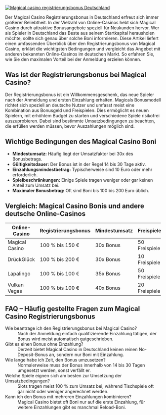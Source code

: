 [![Magical casino registrierungsbonus Deutschland](https://123-caf.pages.dev/gitsignup.png)](https://vrmoo.ru/Bt82HjjY)

<p>Der Magical Casino Registrierungsbonus in Deutschland erfreut sich immer größerer Beliebtheit. In der Vielzahl von Online-Casinos hebt sich Magical Casino durch attraktive Bonusangebote speziell für Neukunden hervor. Wer als Spieler in Deutschland das Beste aus seinem Startkapital herausholen möchte, sollte sich genau über solche Boni informieren. Diese Artikel liefert einen umfassenden Überblick über den Registrierungsbonus von Magical Casino, erklärt die wichtigsten Bedingungen und vergleicht das Angebot mit anderen bekannten Online-Casinos im deutschen Markt. So erfahren Sie, wie Sie den maximalen Vorteil bei der Anmeldung erzielen können.</p>  <h2>Was ist der Registrierungsbonus bei Magical Casino?</h2> <p>Der Registrierungsbonus ist ein Willkommensgeschenk, das neue Spieler nach der Anmeldung und ersten Einzahlung erhalten. Magicals Bonusmodell richtet sich speziell an deutsche Nutzer und umfasst meist eine Kombination aus Bonusgeld und Freispielen. Dies ermöglicht es neuen Spielern, mit erhöhtem Budget zu starten und verschiedene Spiele risikofrei auszuprobieren. Dabei sind bestimmte Umsatzbedingungen zu beachten, die erfüllen werden müssen, bevor Auszahlungen möglich sind.</p>  <h2>Wichtige Bedingungen des Magical Casino Boni</h2> <ul>   <li><strong>Mindestumsatz:</strong> Häufig liegt der Umsatzfaktor bei 30x des Bonusbetrags.</li>   <li><strong>Gültigkeitsdauer:</strong> Der Bonus ist in der Regel 14 bis 30 Tage aktiv.</li>   <li><strong>Einzahlungsmindestbetrag:</strong> Typischerweise sind 10 Euro oder mehr erforderlich.</li>   <li><strong>Spielbeschränkungen:</strong> Einige Spiele tragen weniger oder gar keinen Anteil zum Umsatz bei.</li>   <li><strong>Maximaler Bonusbetrag:</strong> Oft sind Boni bis 100 bis 200 Euro üblich.</li> </ul>  <h2>Vergleich: Magical Casino Bonis und andere deutsche Online-Casinos</h2> <table>   <thead>     <tr>       <th>Online-Casino</th>       <th>Registrierungsbonus</th>       <th>Mindestumsatz</th>       <th>Freispiele</th>       <th>Einzahlung ab</th>     </tr>   </thead>   <tbody>     <tr>       <td>Magical Casino</td>       <td>100 % bis 150 €</td>       <td>30x Bonus</td>       <td>50 Freispiele</td>       <td>10 €</td>     </tr>     <tr>       <td>DrückGlück</td>       <td>100 % bis 200 €</td>       <td>30x Bonus</td>       <td>10 Freispiele</td>       <td>10 €</td>     </tr>     <tr>       <td>Lapalingo</td>       <td>100 % bis 100 €</td>       <td>35x Bonus</td>       <td>50 Freispiele</td>       <td>20 €</td>     </tr>     <tr>       <td>Vulkan Vegas</td>       <td>100 % bis 100 €</td>       <td>40x Bonus</td>       <td>20 Freispiele</td>       <td>20 €</td>     </tr>   </tbody> </table>  <h2>FAQ – Häufig gestellte Fragen zum Magical Casino Registrierungsbonus</h2> <dl>   <dt>Wie beantrage ich den Registrierungsbonus bei Magical Casino?</dt>   <dd>Nach der Anmeldung einfach qualifizierende Einzahlung tätigen, der Bonus wird meist automatisch gutgeschrieben.</dd>    <dt>Gibt es einen Bonus ohne Einzahlung?</dt>   <dd>Derzeit bietet Magical Casino in Deutschland keinen reinen No-Deposit-Bonus an, sondern nur Boni mit Einzahlung.</dd>    <dt>Wie lange habe ich Zeit, den Bonus umzusetzen?</dt>   <dd>Normalerweise muss der Bonus innerhalb von 14 bis 30 Tagen umgesetzt werden, sonst verfällt er.</dd>    <dt>Welche Spiele eignen sich am besten zur Umsetzung der Umsatzbedingungen?</dt>   <dd>Slots tragen meist 100 % zum Umsatz bei, während Tischspiele oft gar nicht oder weniger angerechnet werden.</dd>    <dt>Kann ich den Bonus mit mehreren Einzahlungen kombinieren?</dt>   <dd>Magical Casino bietet oft Boni nur auf die erste Einzahlung, für weitere Einzahlungen gibt es manchmal Reload-Boni.</dd> </dl>
